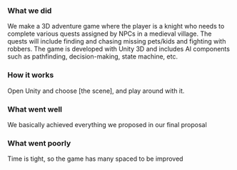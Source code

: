 ### What we did

We make a 3D adventure game where the player is a knight who needs to complete various quests assigned by NPCs in a medieval village. The quests will include finding and chasing missing pets/kids and fighting with robbers. The game is developed with Unity 3D and includes AI components such as pathfinding, decision-making, state machine, etc. 

### How it works

Open Unity and choose [the scene], and play around with it.

### What went well

We basically achieved everything we proposed in our final proposal 

### What went poorly

Time is tight, so the game has many spaced to be improved
